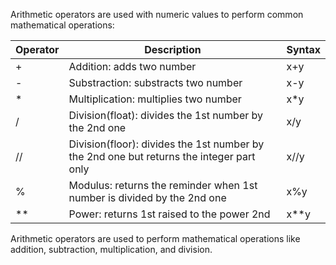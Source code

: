 Arithmetic operators are used with numeric values to perform common mathematical operations:

| Operator | Description                                                                             | Syntax |
| -------- | ---------------------------------------------------------------------------------------- | ------ |
| +        | Addition: adds two number                                                                | x+y     |
| \-       | Substraction: substracts two number                                                      | x-y     |
| \*       | Multiplication: multiplies two number                                                    | x*y     |
| /        | Division(float): divides the 1st number by the 2nd one                                   | x/y     |
| //       | Division(floor): divides the 1st number by the 2nd one but returns the integer part only | x//y    |
| %        | Modulus: returns the reminder when 1st number is divided by the 2nd one                  | x%y     |
| \*\*     | Power: returns 1st raised to the power 2nd                                               | x**y   |

Arithmetic operators are used to perform mathematical operations like addition, subtraction, multiplication, and division.
